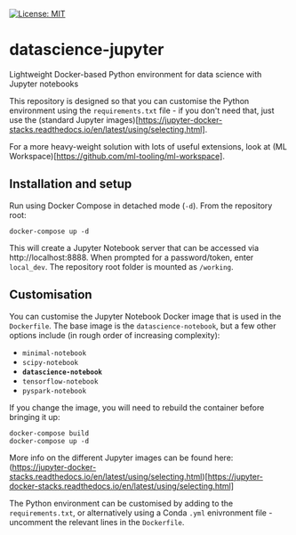 [![License: MIT](https://img.shields.io/badge/License-MIT-yellow.svg)](https://opensource.org/licenses/MIT)

# datascience-jupyter
Lightweight Docker-based Python environment for data science with Jupyter notebooks

This repository is designed so that you can customise the Python environment using the `requirements.txt` file - if you don't need that, just use the (standard Jupyter images)[https://jupyter-docker-stacks.readthedocs.io/en/latest/using/selecting.html].

For a more heavy-weight solution with lots of useful extensions, look at (ML Workspace)[https://github.com/ml-tooling/ml-workspace].

## Installation and setup

Run using Docker Compose in detached mode (`-d`). From the repository root:

`docker-compose up -d`

This will create a Jupyter Notebook server that can be accessed via http://localhost:8888. When prompted for a password/token, enter `local_dev`. The repository root folder is mounted as `/working`.

## Customisation

You can customise the Jupyter Notebook Docker image that is used in the `Dockerfile`. The base image is the `datascience-notebook`, but a few other options include (in rough order of increasing complexity):
 - `minimal-notebook`
 - `scipy-notebook`
 - **`datascience-notebook`**
 - `tensorflow-notebook`
 - `pyspark-notebook`

If you change the image, you will need to rebuild the container before bringing it up:

    docker-compose build
    docker-compose up -d

More info on the different Jupyter images can be found here: (https://jupyter-docker-stacks.readthedocs.io/en/latest/using/selecting.html)[https://jupyter-docker-stacks.readthedocs.io/en/latest/using/selecting.html]

The Python environment can be customised by adding to the `requirements.txt`, or alternatively using a Conda `.yml` enivronment file - uncomment the relevant lines in the `Dockerfile`.



